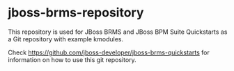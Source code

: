 jboss-brms-repository
=====================

This repository is used for JBoss BRMS and JBoss BPM Suite Quickstarts as a Git repository with example kmodules.

Check https://github.com/jboss-developer/jboss-brms-quickstarts for information on how to use this git repository.